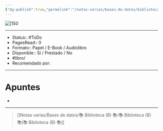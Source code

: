 ```yaml
---
{"dg-publish":true,"permalink":"/notas-varias/bases-de-datos/biblioteca-b/b-berserk-1/"}
---
```



![|150](http://books.google.com/books/content?id=VkumpwAACAAJ&printsec=frontcover&img=1&zoom=1&source=gbs_api)

---

- Status:: #ToDo 
- PagesRead:: 0 
- Formato:: Papel / E-Book / Audiolibro
- Disponible:: Sí / Prestado / No
- #libro/
- Recomendado por: 

---

# Apuntes
- 

---

> [[Notas varias/Bases de datos/📚 Biblioteca (B) 📚/📚 Biblioteca (B) 📚\|📚 Biblioteca (B) 📚]]